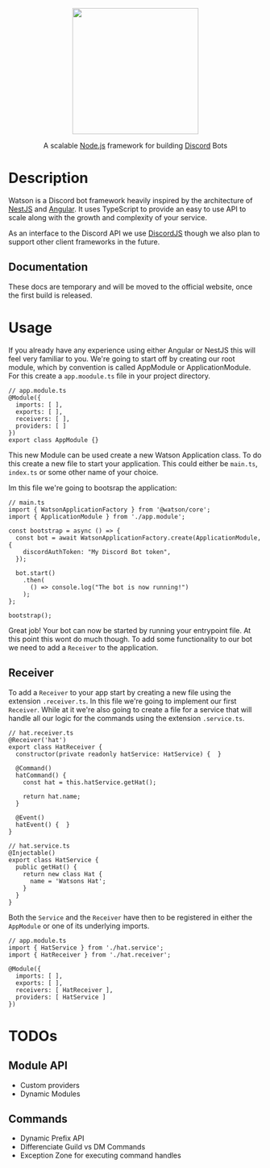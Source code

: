 <p align="center">
<img src="https://raw.githubusercontent.com/M1CH3L1US/Watson/master/.github/assets/logo.png" width="250">
</p>
 <p align="center">A scalable <a href="https://nodejs.org">Node.js</a> framework for building <a href="https://discord.com">Discord</a> Bots</p>

# Description

Watson is a Discord bot framework heavily inspired by the architecture of <a href="https://github.com/nestjs/nest">NestJS</a> and <a href="https://github.com/angular/angular">Angular</a>. It uses TypeScript to provide an easy to use API to scale along with the growth and complexity of your service.

As an interface to the Discord API we use <a href="https://discord.js.org">DiscordJS</a> though we also plan to support other client frameworks in the future.

## Documentation

These docs are temporary and will be moved to the official website, once the first build is released.

# Usage

If you already have any experience using either Angular or NestJS this will feel very familiar to you. We're going to start off by creating our root module, which by convention is called AppModule or ApplicationModule. For this create a `app.moodule.ts` file in your project directory.

```TS
// app.module.ts
@Module({
  imports: [ ],
  exports: [ ],
  receivers: [ ],
  providers: [ ]
})
export class AppModule {}
```

This new Module can be used create a new Watson Application class. To do this create a new file to start your application. This could either be `main.ts`, `index.ts` or some other name of your choice.

Im this file we're going to bootsrap the application:

```TS
// main.ts
import { WatsonApplicationFactory } from '@watson/core';
import { ApplicationModule } from './app.module';

const bootstrap = async () => {
  const bot = await WatsonApplicationFactory.create(ApplicationModule, {
    discordAuthToken: "My Discord Bot token",
  });

  bot.start()
    .then(
      () => console.log("The bot is now running!")
    );
};

bootstrap();
```

Great job! Your bot can now be started by running your entrypoint file. At this point this wont do much though. To add some functionality to our bot we need to add a `Receiver` to the application.

## Receiver

To add a `Receiver` to your app start by creating a new file using the extension `.receiver.ts`. In this file we're going to implement our first `Receiver`. While at it we're also going to create a file for a service that will handle all our logic for the commands using the extension `.service.ts`.

```TS
// hat.receiver.ts
@Receiver('hat')
export class HatReceiver {
  constructor(private readonly hatService: HatService) {  }

  @Command()
  hatCommand() {
    const hat = this.hatService.getHat();

    return hat.name;
  }

  @Event()
  hatEvent() {  }
}
```

```TS
// hat.service.ts
@Injectable()
export class HatService {
  public getHat() {
    return new class Hat {
      name = 'Watsons Hat';
    }
  }
}
```

Both the `Service` and the `Receiver` have then to be registered in either the `AppModule` or one of its underlying imports.

```TS
// app.module.ts
import { HatService } from './hat.service';
import { HatReceiver } from './hat.receiver';

@Module({
  imports: [ ],
  exports: [ ],
  receivers: [ HatReceiver ],
  providers: [ HatService ]
})
```

# TODOs

## Module API

- Custom providers
- Dynamic Modules

## Commands

- Dynamic Prefix API
- Differenciate Guild vs DM Commands
- Exception Zone for executing command handles

